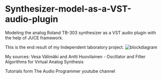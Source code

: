 # Synthesizer-model-as-a-VST-audio-plugin
Modeling the analog Roland TB-303 synthesizer as a VST audio plugin with the help of JUCE framework.

This is the end result of my Independent laboratory project.
![blockdiagram](https://github.com/CsikosAttila/Synthesizer-model-as-a-VST-audio-plugin/assets/100494350/f185489c-bfaf-4b9f-9f3a-cfd848cb6b8d)

My sources: 
Vesa Välimäki and Antti Huovilainen - Oscillator and Filter Algorithms for Virtual Analog Synthesis

Tutorials form The Audio Programmer youtube channel
